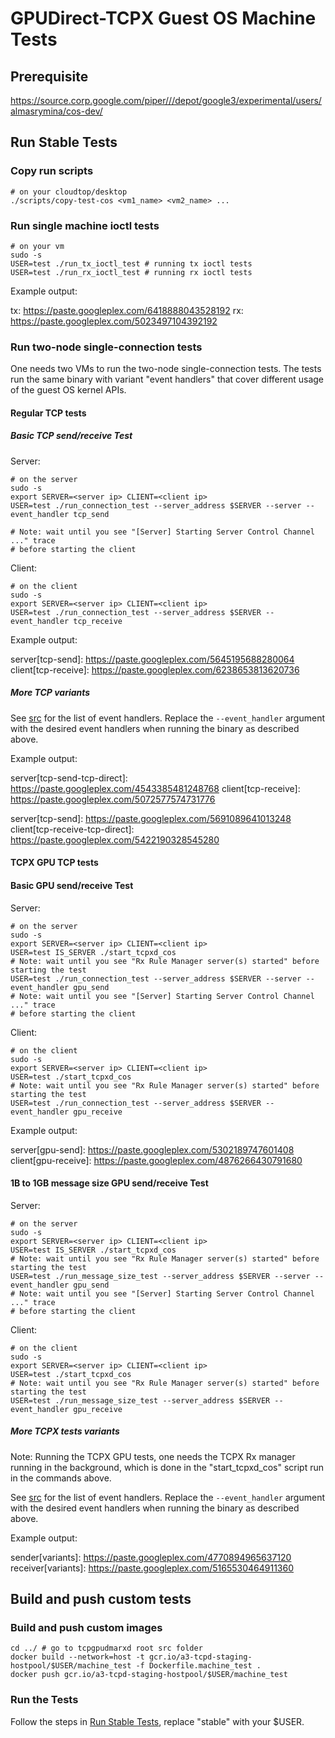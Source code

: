 # GPUDirect-TCPX Guest OS Machine Tests

## Prerequisite

https://source.corp.google.com/piper///depot/google3/experimental/users/almasrymina/cos-dev/

## Run Stable Tests

### Copy run scripts

```
# on your cloudtop/desktop
./scripts/copy-test-cos <vm1_name> <vm2_name> ...
```

### Run single machine ioctl tests

```
# on your vm
sudo -s
USER=test ./run_tx_ioctl_test # running tx ioctl tests
USER=test ./run_rx_ioctl_test # running rx ioctl tests
```

Example output:

tx: https://paste.googleplex.com/6418888043528192
rx: https://paste.googleplex.com/5023497104392192


### Run two-node single-connection tests

One needs two VMs to run the two-node single-connection tests.  The tests run
the same binary with variant "event handlers" that cover different usage of the
guest OS kernel APIs.

#### Regular TCP tests

##### Basic TCP send/receive Test

Server:

```
# on the server
sudo -s
export SERVER=<server ip> CLIENT=<client ip>
USER=test ./run_connection_test --server_address $SERVER --server --event_handler tcp_send

# Note: wait until you see "[Server] Starting Server Control Channel ..." trace
# before starting the client
```

Client:

```
# on the client
sudo -s
export SERVER=<server ip> CLIENT=<client ip>
USER=test ./run_connection_test --server_address $SERVER --event_handler tcp_receive

```

Example output:

server[tcp-send]: https://paste.googleplex.com/5645195688280064
client[tcp-receive]: https://paste.googleplex.com/6238653813620736

##### More TCP variants

See
[src](https://source.corp.google.com/h/team/kernel-net-team/tcpgpudmarxd/+/dev:machine_test/cuda/event_handler_factory.cu;l=158)
for the list of event handlers.  Replace the `--event_handler` argument with
the desired event handlers when running the binary as described above.

Example output:

server[tcp-send-tcp-direct]: https://paste.googleplex.com/4543385481248768
client[tcp-receive]: https://paste.googleplex.com/5072577574731776

server[tcp-send]: https://paste.googleplex.com/5691089641013248
client[tcp-receive-tcp-direct]: https://paste.googleplex.com/5422190328545280

#### TCPX GPU TCP tests

#### Basic GPU send/receive Test

Server:

```
# on the server
sudo -s
export SERVER=<server ip> CLIENT=<client ip>
USER=test IS_SERVER ./start_tcpxd_cos
# Note: wait until you see "Rx Rule Manager server(s) started" before starting the test
USER=test ./run_connection_test --server_address $SERVER --server --event_handler gpu_send
# Note: wait until you see "[Server] Starting Server Control Channel ..." trace
# before starting the client
```

Client:

```
# on the client
sudo -s
export SERVER=<server ip> CLIENT=<client ip>
USER=test ./start_tcpxd_cos
# Note: wait until you see "Rx Rule Manager server(s) started" before starting the test
USER=test ./run_connection_test --server_address $SERVER --event_handler gpu_receive
```

Example output:

server[gpu-send]: https://paste.googleplex.com/5302189747601408
client[gpu-receive]: https://paste.googleplex.com/4876266430791680

#### 1B to 1GB message size GPU send/receive Test

Server:

```
# on the server
sudo -s
export SERVER=<server ip> CLIENT=<client ip>
USER=test IS_SERVER ./start_tcpxd_cos
# Note: wait until you see "Rx Rule Manager server(s) started" before starting the test
USER=test ./run_message_size_test --server_address $SERVER --server --event_handler gpu_send
# Note: wait until you see "[Server] Starting Server Control Channel ..." trace
# before starting the client
```

Client:

```
# on the client
sudo -s
export SERVER=<server ip> CLIENT=<client ip>
USER=test ./start_tcpxd_cos
# Note: wait until you see "Rx Rule Manager server(s) started" before starting the test
USER=test ./run_message_size_test --server_address $SERVER --event_handler gpu_receive
```

##### More TCPX tests variants

Note: Running the TCPX GPU tests, one needs the TCPX Rx manager running in the
background, which is done in the "start_tcpxd_cos" script run in the commands above.

See
[src](https://source.corp.google.com/h/team/kernel-net-team/tcpgpudmarxd/+/dev:machine_test/cuda/event_handler_factory.cu;l=158)
for the list of event handlers.  Replace the `--event_handler` argument with
the desired event handlers when running the binary as described above.

Example output:

sender[variants]: https://paste.googleplex.com/4770894965637120
receiver[variants]: https://paste.googleplex.com/5165530464911360

## Build and push custom tests

### Build and push custom images

```
cd ../ # go to tcpgpudmarxd root src folder
docker build --network=host -t gcr.io/a3-tcpd-staging-hostpool/$USER/machine_test -f Dockerfile.machine_test .
docker push gcr.io/a3-tcpd-staging-hostpool/$USER/machine_test
```

### Run the Tests

Follow the steps in [Run Stable Tests](#run-stable-tests), replace "stable" with your $USER.
